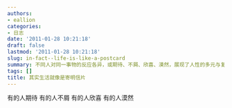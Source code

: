 ```yaml
---
authors:
- eallion
categories:
- 日志
date: '2011-01-28 10:21:18'
draft: false
lastmod: '2011-01-28 10:21:18'
slug: in-fact--life-is-like-a-postcard
summary: 不同人对同一事物的反应各异，或期待、不屑、欣喜、漠然，展现了人性的多元与复杂！
tags: []
title: 其实生活就像是寄明信片
---
```

有的人期待
有的人不屑
有的人欣喜
有的人漠然